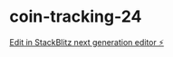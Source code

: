 # coin-tracking-24

[Edit in StackBlitz next generation editor ⚡️](https://stackblitz.com/~/github.com/phuongluong1126/coin-tracking-24)